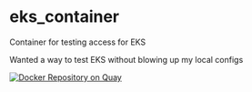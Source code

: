 # eks_container
Container for testing access for EKS

Wanted a way to test EKS without blowing up my local configs

[![Docker Repository on Quay](https://quay.io/repository/donaldgifford/eks_container/status "Docker Repository on Quay")](https://quay.io/repository/donaldgifford/eks_container)
